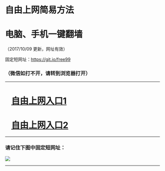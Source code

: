 ﻿# 自由上网简易方法

# 电脑、手机一键翻墙

（2017/10/09 更新，网址有效）

固定短网址：https://git.io/free99

### （微信如打不开，请转到浏览器打开）


***





# &nbsp;&nbsp; <a href="http://ft715417601.fwq-tz-1001.info/fwqtz01.html?t=10090017009 " target="_blank">自由上网入口1</a>
# &nbsp;&nbsp; <a href="http://ft1324527706.fwq-tz-1002.info/fwqtz02.html?t=100900130006 " target="_blank">自由上网入口2</a>
***

### 请记住下图中固定短网址：

<img src="https://s3-us-west-2.amazonaws.com/fwq-1001/yjfq-20170905okok.png" /> 


***

